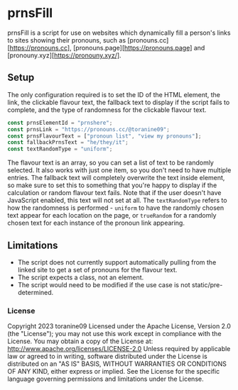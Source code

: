 # prnsFill
prnsFill is a script for use on websites which dynamically fill a person's links to sites showing their pronouns, such as [pronouns.cc][https://pronouns.cc], [pronouns.page][https://pronouns.page] and [pronouny.xyz][https://pronouny.xyz/].

## Setup
The only configuration required is to set the ID of the HTML element, the link, the clickable flavour text, the fallback text to display if the script fails to complete, and the type of randomness for the clickable flavour text.
```js
const prnsElementId = "prnshere";
const prnsLink = "https://pronouns.cc/@toranine09";
const prnsFlavourText = ["pronoun list", "view my pronouns"];
const fallbackPrnsText = "he/they/it";
const textRandomType = "uniform";
```
The flavour text is an array, so you can set a list of text to be randomly selected. It also works with just one item, so you don't need to have multiple entries.
The fallback text will completely overwrite the text inside element, so make sure to set this to something that you're happy to display if the calculation or random flavour text fails. Note that if the user doesn't have JavaScript enabled, this text will not set at all. The `textRandomType` refers to how the randomness is performed - `uniform` to have the randomly chosen text appear for each location on the page, or `trueRandom` for a randomly chosen text for each instance of the pronoun link appearing.

## Limitations
- The script does not currently support automatically pulling from the linked site to get a set of pronouns for the flavour text.
- The script expects a class, not an element.
- The script would need to be modified if the use case is not static/pre-determined.

### License
Copyright 2023 toranine09
Licensed under the Apache License, Version 2.0 (the "License"); you may not use this work except in compliance with the License.
You may obtain a copy of the License at: http://www.apache.org/licenses/LICENSE-2.0
Unless required by applicable law or agreed to in writing, software distributed under the License is distributed on an "AS IS" BASIS, WITHOUT WARRANTIES OR CONDITIONS OF ANY KIND, either express or implied. See the License for the specific language governing permissions and limitations under the License.

